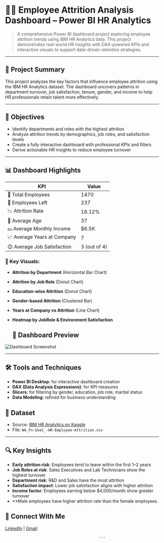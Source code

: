 # 🧑‍💼 Employee Attrition Analysis Dashboard – Power BI HR Analytics

> A comprehensive Power BI dashboard project exploring employee attrition trends using IBM HR Analytics data. This project demonstrates real-world HR insights with DAX-powered KPIs and interactive visuals to support data-driven retention strategies.

---

## 📁 Project Summary

This project analyzes the key factors that influence employee attrition using the IBM HR Analytics dataset. The dashboard uncovers patterns in department turnover, job satisfaction, tenure, gender, and income to help HR professionals retain talent more effectively.

---

## 🎯 Objectives

- Identify departments and roles with the highest attrition
- Analyze attrition trends by demographics, job roles, and satisfaction levels
- Create a fully interactive dashboard with professional KPIs and filters
- Derive actionable HR insights to reduce employee turnover

---

## 📊 Dashboard Highlights

| KPI                            | Value         |
|-------------------------------|---------------|
| 👥 Total Employees             | 1470          |
| 👋 Employees Left              | 237           |
| 📉 Attrition Rate              | 16.12%        |
| 🧓 Average Age                 | 37            |
| 💵 Average Monthly Income      | $6.5K         |
| 📈 Average Years at Company    | 7             |
| 😊 Average Job Satisfaction    | 3 (out of 4)  |

### 📌 Key Visuals:
- **Attrition by Department** (Horizontal Bar Chart)
- **Attrition by Job Role** (Donut Chart)
- **Education-wise Attrition** (Donut Chart)
- **Gender-based Attrition** (Clustered Bar)
- **Years at Company vs Attrition** (Line Chart)
- **Heatmap by JobRole & Environment Satisfaction**

  ## 📸 Dashboard Preview

![Dashboard Screenshot]()

---

## 🛠️ Tools and Techniques

- **Power BI Desktop**: for interactive dashboard creation
- **DAX (Data Analysis Expressions)**: for KPI measures
- **Slicers**: for filtering by gender, education, job role, marital status
- **Data Modeling**: refined for business understanding

## 📁 Dataset
- Source: [IBM HR Analytics on Kaggle](https://www.kaggle.com/datasets/pavansubhasht/ibm-hr-analytics-attrition-dataset)
- File: `WA_Fn-UseC_-HR-Employee-Attrition.csv`
---

## 🔍 Key Insights

- **Early attrition risk**: Employees tend to leave within the first 1–2 years
- **Job Roles at risk**: Sales Executives and Lab Technicians show the highest turnover
- **Department risk**: R&D and Sales have the most attrition
- **Satisfaction impact**: Lower job satisfaction aligns with higher attrition
- **Income factor**: Employees earning below $4,000/month show greater turnover
- **Male employees have higher attrition rate than the female employees.


## 🔗 Connect With Me
[LinkedIn](http://www.linkedin.com/in/rana-mondal-b4bb71343) | [Gmail](ranamondal490@gmail.com)

                                               ---


